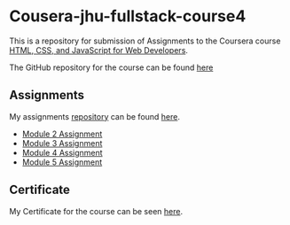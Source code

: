 # Cousera-jhu-fullstack-course4

This is a repository for submission of Assignments to the Coursera course [HTML, CSS, and JavaScript for Web Developers](http://www.coursera.org/learn/html-css-javascript-for-web-developers).

The GitHub repository for the course can be found [here](http://github.com/jhu-ep-coursera/fullstack-course4)

## Assignments

My assignments [repository](http://github.com/rugvedb133/Cousera-jhu-fullstack-course4) can be found [here](http://rugvedb133.github.io/Cousera-jhu-fullstack-course4/).

- [Module 2 Assignment](http://rugvedb133.github.io/Cousera-jhu-fullstack-course4/mod2-assgn/)
- [Module 3 Assignment](http://rugvedb133.github.io/Cousera-jhu-fullstack-course4/mod3-assgn/)
- [Module 4 Assignment](http://rugvedb133.github.io/Cousera-jhu-fullstack-course4/mod4-assgn/)
- [Module 5 Assignment](http://rugvedb133.github.io/Cousera-jhu-fullstack-course4/mod5-assgn/)


## Certificate
My Certificate for the course can be seen [here](https://www.coursera.org/account/accomplishments/certificate/LWZAFP3ULEJ5).
